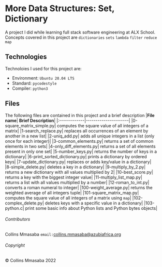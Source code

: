 # More Data Structures: Set, Dictionary
A project I did while learning full stack software engineering at ALX School. Concepts covered in this project are `dictionaries` `sets` `lambda` `filter` `reduce` `map`

## Technologies
Technoloies I used for this project are:
- Environment: `Ubuntu 20.04 LTS`
- Standard: `pycodestyle`
- Compiler: `python3`

## Files
The following files are contained in this project and a brief description
|**File name**| **Brief Description**|
|:-------------|----------------------|
|0-square_matrix_simple.py| computes the square value of all integers of a matrix|
|1-search_replace.py| replaces all occurrences of an element by another in a new list|
|2-uniq_add.py| adds all unique integers in a list (only once for each integer)|
|3-common_elements.py| returns a set of common elements in two sets|
|4-only_diff_elements.py| returns a set of all elements present in only one set|
|5-number_keys.py| returns the number of keys in a dictionary|
|6-print_sorted_dictionary.py| prints a dictionary by ordered keys|
|7-update_dictionary.py| replaces or adds key/value in a dictionary|
|8-simple_delete.py| deletes a key in a dictionary|
|9-multiply_by_2.py| returns a new dictionary with all values multiplied by 2|
|10-best_score.py| returns a key with the biggest integer value|
|11-multiply_list_map.py| returns a list with all values multiplied by a number|
|12-roman_to_int.py| converts a roman numeral to integer|
|100-weight_average.py| returns the weighted average of all integers tuple|
|101-square_matrix_map.py| computes the square value of all integers of a matrix using `map`|
|102-complex_delete.py| deletes keys with a specific value in a dictionary|
|103-python.c| print some basic info about Python lists and Python bytes objects|


###### Contributors ######
Collins Mmasaba `email:`<collins.mmasaba@azubiafrica.org>

###### Copyright ######
© Collins Mmasaba 2022

